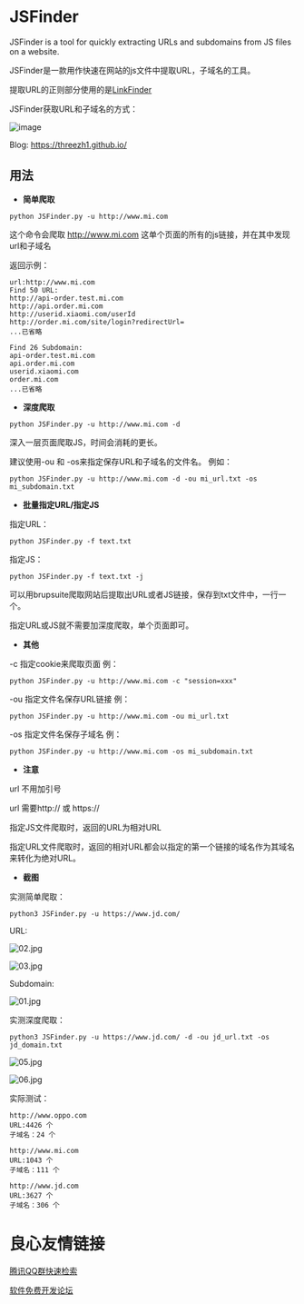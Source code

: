 # JSFinder

JSFinder is a tool for quickly extracting URLs and subdomains from JS files on a website.

JSFinder是一款用作快速在网站的js文件中提取URL，子域名的工具。

提取URL的正则部分使用的是[LinkFinder](https://github.com/GerbenJavado/LinkFinder) 

JSFinder获取URL和子域名的方式：

![image](https://i.loli.net/2020/05/24/R2fImgNZHPkvhEj.png)

Blog: https://threezh1.github.io/

## 用法

- **简单爬取**

```
python JSFinder.py -u http://www.mi.com
```

这个命令会爬取 http://www.mi.com 这单个页面的所有的js链接，并在其中发现url和子域名

返回示例：

```
url:http://www.mi.com                                         
Find 50 URL:                                                  
http://api-order.test.mi.com                                  
http://api.order.mi.com                                       
http://userid.xiaomi.com/userId                               
http://order.mi.com/site/login?redirectUrl=                                                   
...已省略                            
                                                              
Find 26 Subdomain:                                            
api-order.test.mi.com                                         
api.order.mi.com                                              
userid.xiaomi.com                                             
order.mi.com                                                                                              
...已省略

```

- **深度爬取**

```
python JSFinder.py -u http://www.mi.com -d
```

深入一层页面爬取JS，时间会消耗的更长。

建议使用-ou 和 -os来指定保存URL和子域名的文件名。 例如：

```
python JSFinder.py -u http://www.mi.com -d -ou mi_url.txt -os mi_subdomain.txt
```

- **批量指定URL/指定JS**

指定URL：

```
python JSFinder.py -f text.txt
```

指定JS：

```
python JSFinder.py -f text.txt -j
```

可以用brupsuite爬取网站后提取出URL或者JS链接，保存到txt文件中，一行一个。

指定URL或JS就不需要加深度爬取，单个页面即可。

- **其他**

-c 指定cookie来爬取页面 例：

```
python JSFinder.py -u http://www.mi.com -c "session=xxx"
```

-ou 指定文件名保存URL链接 例：

```
python JSFinder.py -u http://www.mi.com -ou mi_url.txt
```

-os 指定文件名保存子域名 例：

```
python JSFinder.py -u http://www.mi.com -os mi_subdomain.txt
```

- **注意**

url 不用加引号

url 需要http:// 或 https://

指定JS文件爬取时，返回的URL为相对URL

指定URL文件爬取时，返回的相对URL都会以指定的第一个链接的域名作为其域名来转化为绝对URL。

- **截图**

实测简单爬取：

```
python3 JSFinder.py -u https://www.jd.com/
```

URL:

![02.jpg](https://i.loli.net/2020/05/24/aROFI5fC3UyK8EP.jpg)

![03.jpg](https://i.loli.net/2020/05/24/rXC4Bba7oMw8AHW.jpg)

Subdomain:

![01.jpg](https://i.loli.net/2020/05/24/69WvDmy7al4hQfd.jpg)

实测深度爬取：

```
python3 JSFinder.py -u https://www.jd.com/ -d -ou jd_url.txt -os jd_domain.txt
```

![05.jpg](https://i.loli.net/2020/05/24/dhxTQnaW4ef9Vzu.jpg)

![06.jpg](https://i.loli.net/2020/05/24/NAX9PnLaW6melVk.jpg)

实际测试：
```
http://www.oppo.com
URL:4426 个
子域名：24 个

http://www.mi.com
URL:1043 个
子域名：111 个

http://www.jd.com
URL:3627 个
子域名：306 个
```


 # 良心友情链接

[腾讯QQ群快速检索](http://u.720life.cn/s/8cf73f7c)

[软件免费开发论坛](http://u.720life.cn/s/bbb01dc0)